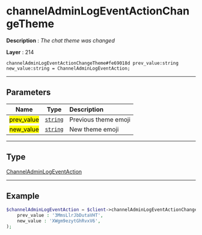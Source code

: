 # channelAdminLogEventActionChangeTheme

**Description** : *The chat theme was changed*

**Layer** : 214

```tl
channelAdminLogEventActionChangeTheme#fe69018d prev_value:string new_value:string = ChannelAdminLogEventAction;
```

---

## Parameters

| Name | Type | Description |
| :---: | :---: | :--- |
| <mark>prev_value</mark> | [`string`](type/string) | Previous theme emoji |
| <mark>new_value</mark> | [`string`](type/string) | New theme emoji |

---

## Type

[ChannelAdminLogEventAction](type/ChannelAdminLogEventAction)

---

## Example

```php
$channelAdminLogEventAction = $client->channelAdminLogEventActionChangeTheme(
	prev_value : '3MmsLlrJbDutaVHT',
	new_value : 'XWgm9ezytGhRvxV6',
);
```